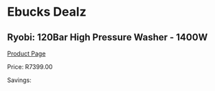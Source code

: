 
# Ebucks Dealz
## Ryobi: 120Bar High Pressure Washer - 1400W
[Product Page](https://www.ebucks.com/web/shop/productSelected.do?prodId=1110432042&catId=363410833)

Price: R7399.00

Savings: 


	